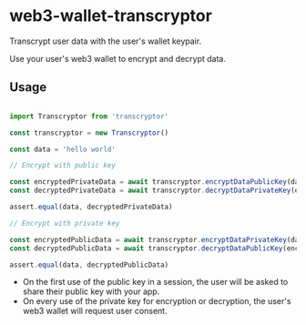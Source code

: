 # web3-wallet-transcryptor

Transcrypt user data with the user's wallet keypair.

Use your user's web3 wallet to encrypt and decrypt data.

## Usage

```javascript

import Transcryptor from 'transcryptor'

const transcryptor = new Transcryptor()

const data = 'hello world'

// Encrypt with public key

const encryptedPrivateData = await transcryptor.encryptDataPublicKey(data)
const decryptedPrivateData = await transcryptor.decryptDataPrivateKey(encryptedPrivateData)

assert.equal(data, decryptedPrivateData)

// Encrypt with private key

const encryptedPublicData = await transcryptor.encryptDataPrivateKey(data)
const decryptedPublicData = await transcryptor.decryptDataPublicKey(encryptedPublicData)

assert.equal(data, decryptedPublicData)

```

* On the first use of the public key in a session, the user will be asked to share their public key with your app.
* On every use of the private key for encryption or decryption, the user's web3 wallet will request user consent.
